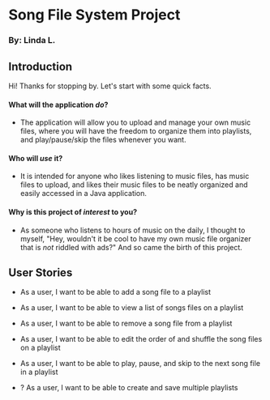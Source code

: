 # Song File System Project
### By: Linda L.
## Introduction
Hi! Thanks for stopping by.
Let's start with some quick facts. 
#### What will the application *do*?
- The application will allow you to upload and manage your own music files,
where you will have the freedom to organize them into playlists, 
and play/pause/skip the files whenever you want.

#### Who will *use* it?
- It is intended for anyone who likes listening to music files, 
has music files to upload, and likes their music files to be neatly organized
and easily accessed in a Java application.

#### Why is this project of *interest* to you?
- As someone who listens to hours of music on the daily, I thought to myself,
"Hey, wouldn't it be cool to have my own music file organizer that is *not* riddled 
with ads?" And so came the birth of this project. 

## User Stories

- As a user, I want to be able to add a song file to a playlist 
- As a user, I want to be able to view a list of songs files on a playlist
- As a user, I want to be able to remove a song file from a playlist
- As a user, I want to be able to edit the order of and shuffle the song files on a playlist
- As a user, I want to be able to play, pause, and skip to the next song file in a playlist

- ? As a user, I want to be able to create and save multiple playlists 